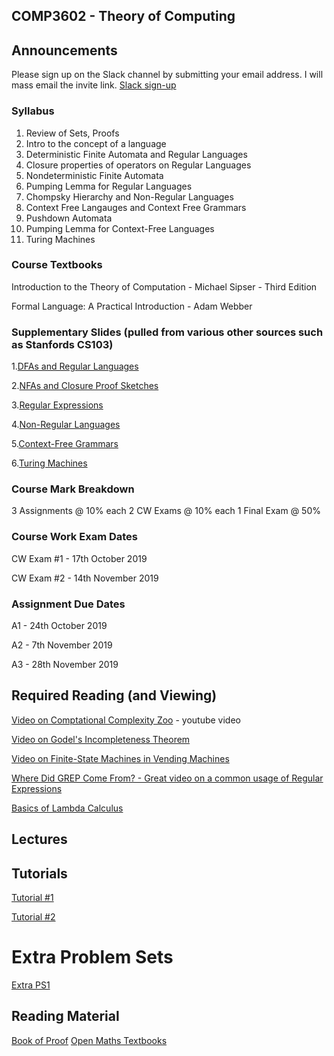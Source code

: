 ## COMP3602 - Theory of Computing

## Announcements
Please sign up on the Slack channel by submitting your email address. I will mass email the invite link.
[Slack sign-up](https://docs.google.com/forms/d/e/1FAIpQLSehpVHHpV_HjT4nB5eN4Pc5tex_BJ1tH0z4QzdamOSy26MO2A/viewform)


### Syllabus

1. Review of Sets, Proofs
2. Intro to the concept of a language
3. Deterministic Finite Automata and Regular Languages
4. Closure properties of operators on Regular Languages
5. Nondeterministic Finite Automata
6. Pumping Lemma for Regular Languages
7. Chompsky Hierarchy and Non-Regular Languages
8. Context Free Langauges and Context Free Grammars
9. Pushdown Automata
10. Pumping Lemma for Context-Free Languages
11. Turing Machines

### Course Textbooks

Introduction to the Theory of Computation - Michael Sipser - Third Edition

Formal Language: A Practical Introduction - Adam Webber


### Supplementary Slides (pulled from various other sources such as Stanfords CS103)

1.[DFAs and Regular Languages](https://github.com/InzamamRahaman/COMP3602-2019/blob/master/lectures/FA1.pdf)

2.[NFAs and Closure Proof Sketches](https://github.com/InzamamRahaman/COMP3602-2019/blob/master/lectures/FA1.pdf)

3.[Regular Expressions](https://github.com/InzamamRahaman/COMP3602-2019/blob/master/lectures/RE.pdf)

4.[Non-Regular Languages](https://github.com/InzamamRahaman/COMP3602-2019/blob/master/lectures/NRLang.pdf)

5.[Context-Free Grammars](https://github.com/InzamamRahaman/COMP3602-2019/blob/master/lectures/CFGs.pdf)

6.[Turing Machines](https://github.com/InzamamRahaman/COMP3602-2019/blob/master/lectures/TMs.pdf)


### Course Mark Breakdown
3 Assignments @ 10% each
2 CW Exams @ 10% each
1 Final Exam @ 50%


### Course Work Exam Dates

CW Exam #1 - 17th October 2019

CW Exam #2 - 14th November 2019

### Assignment Due Dates

A1 - 24th October 2019

A2 - 7th November 2019

A3 - 28th November 2019

## Required Reading (and Viewing)
[Video on Comptational Complexity Zoo](https://www.youtube.com/watch?v=YX40hbAHx3s) - youtube video

[Video on Godel's Incompleteness Theorem](https://www.youtube.com/watch?v=O4ndIDcDSGc)

[Video on Finite-State Machines in Vending Machines](https://www.youtube.com/watch?v=vhiiia1_hC4)

[Where Did GREP Come From? - Great video on a common usage of Regular Expressions](https://www.youtube.com/watch?v=NTfOnGZUZDk)

[Basics of Lambda Calculus](https://www.youtube.com/watch?v=eis11j_iGMs)

## Lectures

## Tutorials
[Tutorial #1](https://github.com/InzamamRahaman/COMP3602-2019/blob/master/Tutorials/Problems/COMP3602_Tutorial_1.pdf)

[Tutorial #2](https://github.com/InzamamRahaman/COMP3602-2019/blob/master/Tutorials/Problems/COMP3602_Tutorial_2.pdf)


# Extra Problem Sets
[Extra PS1](https://github.com/InzamamRahaman/COMP3602-2019/blob/master/Extra%20Problem%20Sets/PS1.pdf)



## Reading Material
[Book of Proof](https://www.people.vcu.edu/~rhammack/BookOfProof2/)
[Open Maths Textbooks](https://aimath.org/textbooks/approved-textbooks/)
